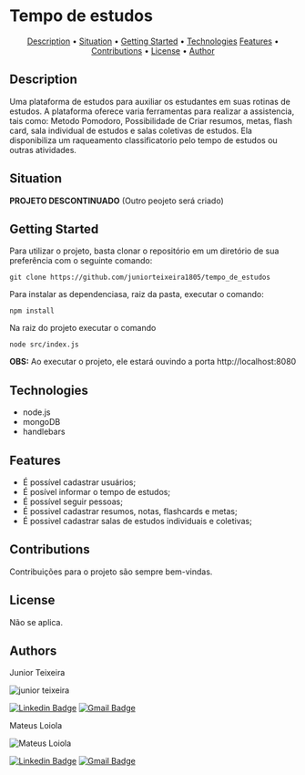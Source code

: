 # Tempo de estudos

<p align="center">
 <a href="#Description">Description</a> •
 <a href="#Situation">Situation</a> •
 <a href="#GettingStarted">Getting Started</a> • 
 <a href="#Technologies">Technologies</a>
 <a href="#Features">Features</a> • 
 <a href="#Contributions">Contributions</a> •
 <a href="#License">License</a> • 
 <a href="#Author">Author</a>
</p>

## Description
Uma plataforma de estudos para auxiliar os estudantes em suas rotinas de estudos. A plataforma oferece varia ferramentas para realizar a assistencia, tais como: Metodo Pomodoro, Possibilidade de Criar resumos, metas, flash card, sala individual de estudos e salas coletivas de estudos. Ela disponibiliza um raqueamento classificatorio pelo tempo de estudos ou outras atividades.

## Situation
**PROJETO DESCONTINUADO**
(Outro peojeto será criado)

## Getting Started
Para utilizar o projeto, basta clonar o repositório em um diretório de sua preferência com o seguinte comando:
```
git clone https://github.com/juniorteixeira1805/tempo_de_estudos
```
Para instalar as dependenciasa, raiz da pasta, executar o comando:
```
npm install
```
Na raiz do projeto executar o comando
```
node src/index.js
```
<span><strong>OBS:</strong> Ao executar o projeto, ele estará ouvindo a porta http://localhost:8080</span>

## Technologies
- node.js
- mongoDB
- handlebars

## Features
- É possível cadastrar usuários;
- É posível informar o tempo de estudos;
- É possível seguir pessoas;
- É possivel cadastrar resumos, notas, flashcards e metas;
- É possivel cadastrar salas de estudos individuais e coletivas;

## Contributions
Contribuições para o projeto são sempre bem-vindas.

## License
Não se aplica.

## Authors
Junior Teixeira

<img src="https://avatars.githubusercontent.com/u/49037876?s=96&v=4" alt="junior teixeira"></img>

[![Linkedin Badge](https://img.shields.io/badge/-Gilvan%20Carlos-3355cc?style=flat-square&logo=Linkedin&logoColor=white&link=https://www.linkedin.com/in/gilvan-carlos/)](https://www.linkedin.com/in/gilvan-carlos/) 
[![Gmail Badge](https://img.shields.io/badge/-juniorteixeira1805@gmail.com-3355cc?style=flat-square&logo=Gmail&logoColor=white&link=mailto:juniorteixeira1805@gmail.com)](mailto:juniorteixeira1805@gmail.com)

Mateus Loiola

<img src="https://avatars.githubusercontent.com/u/47755555?s=96&v=4" alt="Mateus Loiola"></img>

[![Linkedin Badge](https://img.shields.io/badge/-Mateus%20Loiola-3355cc?style=flat-square&logo=Linkedin&logoColor=white&link=https://www.linkedin.com/in/mateus-santos-aa0623196/)](https://www.linkedin.com/in/mateus-santos-aa0623196/) 
[![Gmail Badge](https://img.shields.io/badge/-loiolamateus7@gmail.com-3355cc?style=flat-square&logo=Gmail&logoColor=white&link=mailto:loiolamateus7@gmail.com)](mailto:loiolamateus7@gmail.com)
